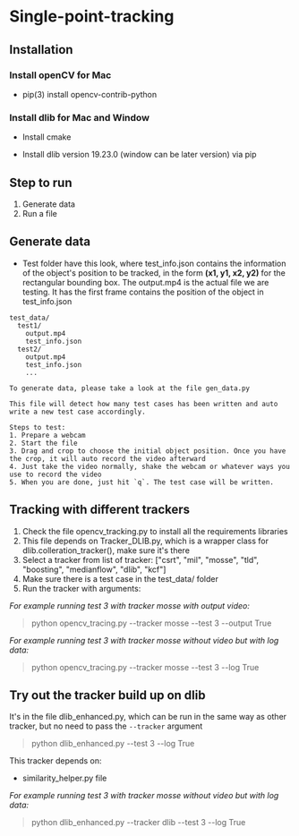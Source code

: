 # **Single-point-tracking**

## Installation

### **Install openCV for Mac**

- pip(3) install opencv-contrib-python

### **Install dlib for Mac and Window**

- Install cmake 

- Install dlib version 19.23.0 (window can be later version) via pip

## Step to run
1. Generate data  
2. Run a file

## Generate data
- Test folder have this look, where test_info.json contains the information of the object's position to be tracked, in the form **(x1, y1, x2, y2)** for the rectangular bounding box. The output.mp4 is the actual file we are testing. It has the first frame contains the position of the object in test_info.json   
```
test_data/  
  test1/  
    output.mp4  
    test_info.json  
  test2/  
    output.mp4  
    test_info.json  
    ...

To generate data, please take a look at the file gen_data.py

This file will detect how many test cases has been written and auto write a new test case accordingly.

Steps to test:
1. Prepare a webcam
2. Start the file
3. Drag and crop to choose the initial object position. Once you have the crop, it will auto record the video afterward
4. Just take the video normally, shake the webcam or whatever ways you use to record the video
5. When you are done, just hit `q`. The test case will be written.
```

## Tracking with different trackers
1. Check the file opencv_tracking.py to install all the requirements libraries
2. This file depends on Tracker_DLIB.py, which is a wrapper class for dlib.colleration_tracker(), make sure it's there
2. Select a tracker from list of tracker: ["csrt", "mil", "mosse", "tld", "boosting", "medianflow", "dlib", "kcf"]
3. Make sure there is a test case in the test_data/ folder
4. Run the tracker with arguments:  

_For example running test 3 with tracker mosse with output video:_  

> python opencv_tracing.py --tracker mosse --test 3 --output True  

_For example running test 3 with tracker mosse without video but with log data:_  

> python opencv_tracing.py --tracker mosse --test 3 --log True  

## Try out the tracker build up on dlib
It's in the file dlib_enhanced.py, which can be run in the same way as other tracker, but no need to pass the `--tracker` argument  
> python dlib_enhanced.py --test 3 --log True  

This tracker depends on:
- similarity_helper.py file

_For example running test 3 with tracker mosse without video but with log data:_  
> python dlib_enhanced.py --tracker dlib --test 3 --log True  


